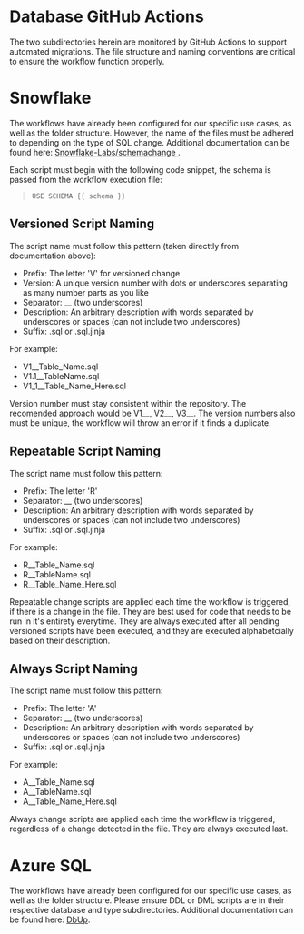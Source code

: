 # Database GitHub Actions
The two subdirectories herein are monitored by GitHub Actions to support automated migrations. The file structure and naming conventions are critical to ensure the workflow function properly.  

# Snowflake
The workflows have already been configured for our specific use cases, as well as the folder structure. However, the name of the files must be adhered to depending on the type of SQL change. Additional documentation can be found here: [Snowflake-Labs/schemachange ](https://github.com/Snowflake-Labs/schemachange).

Each script must begin with the following code snippet, the schema is passed from the workflow execution file:

> ` USE SCHEMA {{ schema }} `

## Versioned Script Naming

The script name must follow this pattern (taken directtly from documentation above):
  - Prefix: The letter 'V' for versioned change
  - Version: A unique version number with dots or underscores separating as many number parts as you like
  - Separator: __ (two underscores)
  - Description: An arbitrary description with words separated by underscores or spaces (can not include two underscores)
  - Suffix: .sql or .sql.jinja

For example: 
  - V1__Table_Name.sql
  - V1.1__TableName.sql
  - V1_1__Table_Name_Here.sql

Version number must stay consistent within the repository. The recomended approach would be V1__, V2__, V3__. The version numbers also must be unique, the workflow will throw an error if it finds a duplicate.

## Repeatable Script Naming

The script name must follow this pattern: 
  - Prefix: The letter 'R'
  - Separator: __ (two underscores)
  - Description: An arbitrary description with words separated by underscores or spaces (can not include two underscores)
  - Suffix: .sql or .sql.jinja

For example:
  -  R__Table_Name.sql
  -  R__TableName.sql
  -  R__Table_Name_Here.sql

Repeatable change scripts are applied each time the workflow is triggered, if there is a change in the file. They are best used for code that needs to be run in it's entirety everytime. They are always executed after all pending versioned scripts have been executed, and they are executed alphabetcially based on their description.

## Always Script Naming
The script name must follow this pattern: 
  - Prefix: The letter 'A'
  - Separator: __ (two underscores)
  - Description: An arbitrary description with words separated by underscores or spaces (can not include two underscores)
  - Suffix: .sql or .sql.jinja

For example:
  -  A__Table_Name.sql
  -  A__TableName.sql
  -  A__Table_Name_Here.sql

Always change scripts are applied each time the workflow is triggered, regardless of a change detected in the file. They are always executed last.

# Azure SQL
The workflows have already been configured for our specific use cases, as well as the folder structure. Please ensure DDL or DML scripts are in their respective database and type subdirectories. Additional documentation can be found here: [DbUp](https://dbup.readthedocs.io/en/latest/).
